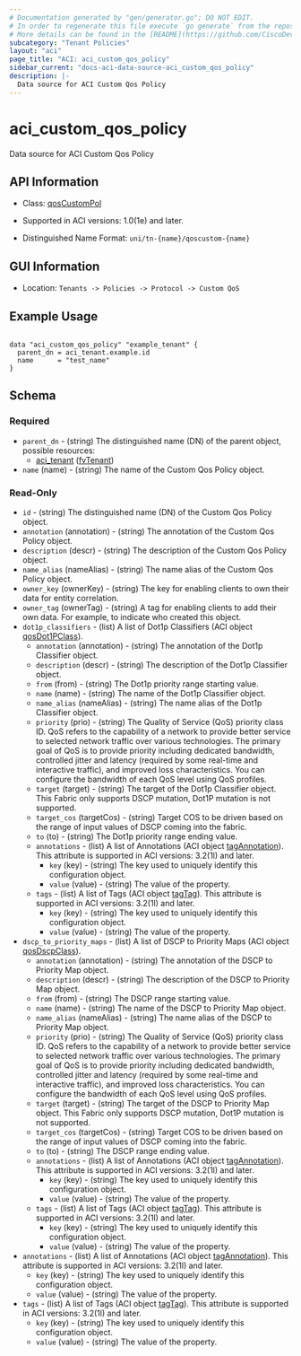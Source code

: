 ```yaml
---
# Documentation generated by "gen/generator.go"; DO NOT EDIT.
# In order to regenerate this file execute `go generate` from the repository root.
# More details can be found in the [README](https://github.com/CiscoDevNet/terraform-provider-aci/blob/master/README.md).
subcategory: "Tenant Policies"
layout: "aci"
page_title: "ACI: aci_custom_qos_policy"
sidebar_current: "docs-aci-data-source-aci_custom_qos_policy"
description: |-
  Data source for ACI Custom Qos Policy
---
```


# aci_custom_qos_policy #

Data source for ACI Custom Qos Policy

## API Information ##

* Class: [qosCustomPol](https://pubhub.devnetcloud.com/media/model-doc-latest/docs/app/index.html#/objects/qosCustomPol/overview)

* Supported in ACI versions: 1.0(1e) and later.

* Distinguished Name Format: `uni/tn-{name}/qoscustom-{name}`

## GUI Information ##

* Location: `Tenants -> Policies -> Protocol -> Custom QoS`

## Example Usage ##

```hcl

data "aci_custom_qos_policy" "example_tenant" {
  parent_dn = aci_tenant.example.id
  name      = "test_name"
}

```

## Schema ##

### Required ###

* `parent_dn` - (string) The distinguished name (DN) of the parent object, possible resources:
  - [aci_tenant](https://registry.terraform.io/providers/CiscoDevNet/aci/latest/docs/resources/tenant) ([fvTenant](https://pubhub.devnetcloud.com/media/model-doc-latest/docs/app/index.html#/objects/fvTenant/overview))
* `name` (name) - (string) The name of the Custom Qos Policy object.

### Read-Only ###

* `id` - (string) The distinguished name (DN) of the Custom Qos Policy object.
* `annotation` (annotation) - (string) The annotation of the Custom Qos Policy object.
* `description` (descr) - (string) The description of the Custom Qos Policy object.
* `name_alias` (nameAlias) - (string) The name alias of the Custom Qos Policy object.
* `owner_key` (ownerKey) - (string) The key for enabling clients to own their data for entity correlation.
* `owner_tag` (ownerTag) - (string) A tag for enabling clients to add their own data. For example, to indicate who created this object.
* `dot1p_classifiers` - (list) A list of Dot1p Classifiers (ACI object [qosDot1PClass](https://pubhub.devnetcloud.com/media/model-doc-latest/docs/app/index.html#/objects/qosDot1PClass/overview)).
    * `annotation` (annotation) - (string) The annotation of the Dot1p Classifier object.
    * `description` (descr) - (string) The description of the Dot1p Classifier object.
    * `from` (from) - (string) The Dot1p priority range starting value.
    * `name` (name) - (string) The name of the Dot1p Classifier object.
    * `name_alias` (nameAlias) - (string) The name alias of the Dot1p Classifier object.
    * `priority` (prio) - (string) The Quality of Service (QoS) priority class ID. QoS refers to the capability of a network to provide better service to selected network traffic over various technologies. The primary goal of QoS is to provide priority including dedicated bandwidth, controlled jitter and latency (required by some real-time and interactive traffic), and improved loss characteristics. You can configure the bandwidth of each QoS level using QoS profiles.
    * `target` (target) - (string) The target of the Dot1p Classifier object. This Fabric only supports DSCP mutation, Dot1P mutation is not supported.
    * `target_cos` (targetCos) - (string) Target COS to be driven based on the range of input values of DSCP coming into the fabric.
    * `to` (to) - (string) The Dot1p priority range ending value.
    * `annotations` - (list) A list of Annotations (ACI object [tagAnnotation](https://pubhub.devnetcloud.com/media/model-doc-latest/docs/app/index.html#/objects/tagAnnotation/overview)). This attribute is supported in ACI versions: 3.2(1l) and later.
        * `key` (key) - (string) The key used to uniquely identify this configuration object.
        * `value` (value) - (string) The value of the property.
    * `tags` - (list) A list of Tags (ACI object [tagTag](https://pubhub.devnetcloud.com/media/model-doc-latest/docs/app/index.html#/objects/tagTag/overview)). This attribute is supported in ACI versions: 3.2(1l) and later.
        * `key` (key) - (string) The key used to uniquely identify this configuration object.
        * `value` (value) - (string) The value of the property.
* `dscp_to_priority_maps` - (list) A list of DSCP to Priority Maps (ACI object [qosDscpClass](https://pubhub.devnetcloud.com/media/model-doc-latest/docs/app/index.html#/objects/qosDscpClass/overview)).
    * `annotation` (annotation) - (string) The annotation of the DSCP to Priority Map object.
    * `description` (descr) - (string) The description of the DSCP to Priority Map object.
    * `from` (from) - (string) The DSCP range starting value.
    * `name` (name) - (string) The name of the DSCP to Priority Map object.
    * `name_alias` (nameAlias) - (string) The name alias of the DSCP to Priority Map object.
    * `priority` (prio) - (string) The Quality of Service (QoS) priority class ID. QoS refers to the capability of a network to provide better service to selected network traffic over various technologies. The primary goal of QoS is to provide priority including dedicated bandwidth, controlled jitter and latency (required by some real-time and interactive traffic), and improved loss characteristics. You can configure the bandwidth of each QoS level using QoS profiles.
    * `target` (target) - (string) The target of the DSCP to Priority Map object. This Fabric only supports DSCP mutation, Dot1P mutation is not supported.
    * `target_cos` (targetCos) - (string) Target COS to be driven based on the range of input values of DSCP coming into the fabric.
    * `to` (to) - (string) The DSCP range ending value.
    * `annotations` - (list) A list of Annotations (ACI object [tagAnnotation](https://pubhub.devnetcloud.com/media/model-doc-latest/docs/app/index.html#/objects/tagAnnotation/overview)). This attribute is supported in ACI versions: 3.2(1l) and later.
        * `key` (key) - (string) The key used to uniquely identify this configuration object.
        * `value` (value) - (string) The value of the property.
    * `tags` - (list) A list of Tags (ACI object [tagTag](https://pubhub.devnetcloud.com/media/model-doc-latest/docs/app/index.html#/objects/tagTag/overview)). This attribute is supported in ACI versions: 3.2(1l) and later.
        * `key` (key) - (string) The key used to uniquely identify this configuration object.
        * `value` (value) - (string) The value of the property.
* `annotations` - (list) A list of Annotations (ACI object [tagAnnotation](https://pubhub.devnetcloud.com/media/model-doc-latest/docs/app/index.html#/objects/tagAnnotation/overview)). This attribute is supported in ACI versions: 3.2(1l) and later.
    * `key` (key) - (string) The key used to uniquely identify this configuration object.
    * `value` (value) - (string) The value of the property.
* `tags` - (list) A list of Tags (ACI object [tagTag](https://pubhub.devnetcloud.com/media/model-doc-latest/docs/app/index.html#/objects/tagTag/overview)). This attribute is supported in ACI versions: 3.2(1l) and later.
    * `key` (key) - (string) The key used to uniquely identify this configuration object.
    * `value` (value) - (string) The value of the property.
